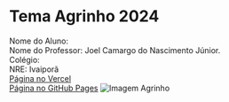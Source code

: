 
# Tema Agrinho 2024
Nome do Aluno:
<br>
Nome do Professor: Joel Camargo do Nascimento Júnior.
<br>
Colégio:
<br>
NRE: Ivaiporã
<br>
[Página no Vercel](https://formacao-agrinho.vercel.app/)
<br>
[Página no GitHub Pages](https://joelprofessor.github.io/Formacao_Agrinho/)
![Imagem Agrinho](https://www.sistemafaep.org.br/wp-content/uploads/2021/07/agrinho_500x1280-2.jpg)
